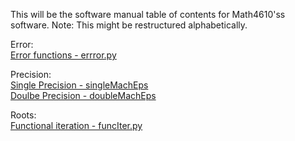 This will be the software manual table of contents for Math4610'ss software.  Note: This might be restructured alphabetically. 

 Error:    
  [Error functions - errror.py](https://github.com/rj-may/math4610/blob/main/software_manual/absRelErr.md)

Precision:  
  [Single Precision - singleMachEps](https://github.com/rj-may/math4610/blob/main/software_manual/singleMachEps.md)   
  [Doulbe Precision - doubleMachEps](https://github.com/rj-may/math4610/blob/main/software_manual/doubleMachEps.md)
  

  
 Roots:     
  [Functional iteration - funcIter.py](https://github.com/rj-may/math4610/blob/main/software_manual/funcIter.md)
 
  

